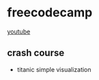 # freecodecamp
[youtube](https://www.youtube.com/channel/UC8butISFwT-Wl7EV0hUK0BQ)

## crash course

* titanic simple visualization